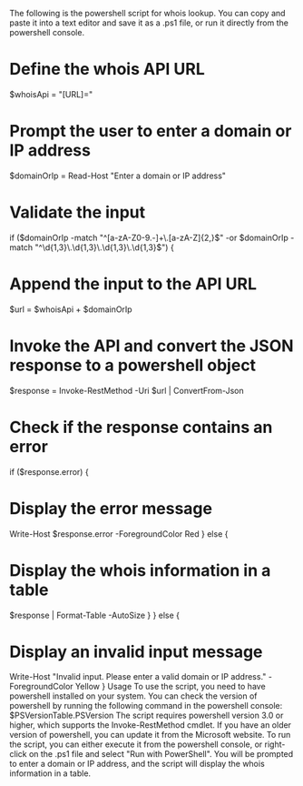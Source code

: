 The following is the powershell script for whois lookup. You can copy and paste it into a text editor and save it as a .ps1 file, or run it directly from the powershell console.
# Define the whois API URL
$whoisApi = "[URL]="
# Prompt the user to enter a domain or IP address
$domainOrIp = Read-Host "Enter a domain or IP address"
# Validate the input
if ($domainOrIp -match "^[a-zA-Z0-9.-]+\.[a-zA-Z]{2,}$" -or $domainOrIp -match "^\d{1,3}\.\d{1,3}\.\d{1,3}\.\d{1,3}$") {
# Append the input to the API URL
$url = $whoisApi + $domainOrIp
# Invoke the API and convert the JSON response to a powershell object
$response = Invoke-RestMethod -Uri $url | ConvertFrom-Json
# Check if the response contains an error
if ($response.error) {
# Display the error message
Write-Host $response.error -ForegroundColor Red
}
else {
# Display the whois information in a table
$response | Format-Table -AutoSize
}
}
else {
# Display an invalid input message
Write-Host "Invalid input. Please enter a valid domain or IP address." -ForegroundColor Yellow
}
Usage
To use the script, you need to have powershell installed on your system. You can check the version of powershell by running the following command in the powershell console:
$PSVersionTable.PSVersion
The script requires powershell version 3.0 or higher, which supports the Invoke-RestMethod cmdlet. If you have an older version of powershell, you can update it from the Microsoft website.
To run the script, you can either execute it from the powershell console, or right-click on the .ps1 file and select "Run with PowerShell". You will be prompted to enter a domain or IP address, and the script will display the whois information in a table. 
